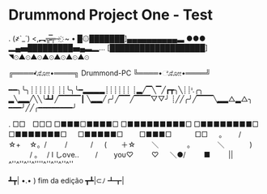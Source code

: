 # Drummond Project One - Test 



.        (҂`_´)
         <,︻╦̵̵̿╤─ ҉     ~  •
█۞███████]▄▄▄▄▄▄▄▄▄▄▃ ●●●
▂▄▅█████████▅▄▃▂…
[███████████████████]
◥⊙▲⊙▲⊙▲⊙▲⊙▲⊙▲⊙


╔════•ೋೋ•════╗
   Drummond-PC
╚════•ೋೋ•════╝

━━╮╰╮┊┊┊┊┊┊
┊┊╰╮╰━▂▂▂▂┊┊┊┊┊┊
┊▂╱▔╲▔╱┏┳╮╲┊┊ᶤ.╭╮
▂╲▂▂╱╲╲╰┻┛╱▔▔▔▔┃
╲▂▂╱╭╯╱▔▔╱▔▔▔▽▽╯
┊╱╱╭╯╱▔▔▔╲▂▂△▂△╮
━━━╯╱╱╭━━━━━━━━╯

.    □□　□□□
□■■■□■■■■□
□■■■■■■■■■□
□■■■■■■■■□
□■■■■■■■□
　 □■■■■■□
　　□■■■□
　　　□□ 　
。　　 /　　☆+
　☆。/
　　 /　
　　/
　 (　　＋☆
　　＼　　　　。
　　　＼
　　　 )
　　　/
。　 /  I しoνe..
　　/　　 yoυ♡
　　 ♡
　 ＼●/
　　 ■
　　 ||
^''^''^''^''''^''^''^''^''


┻┳| •.• ) fim da edição
┳┻|⊂ﾉ
┻┳|


